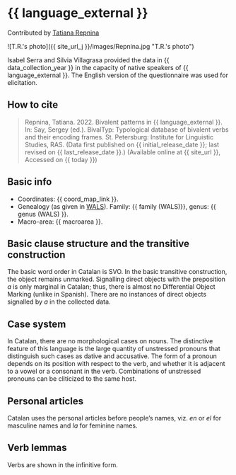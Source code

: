 # {{ language_external }}
Contributed by [Tatiana Repnina](https://iling.spb.ru/persons/repnina-tatyana-vladimirovna)

![T.R.'s photo]({{ site_url_j }}/images/Repnina.jpg "T.R.'s photo")

Isabel Serra and Silvia Villagrasa provided the data in {{ data_collection_year }} in the capacity of native speakers of {{ language_external }}. The English version of the questionnaire was used for elicitation. 

## How to cite
> Repnina, Tatiana. 2022. Bivalent patterns in {{ language_external }}. 
> In: Say, Sergey (ed.). BivalTyp: 
> Typological database of bivalent verbs and their encoding frames. 
> St. Petersburg: Institute for Linguistic Studies, RAS. 
> (Data first published on {{ initial_release_date }}; last revised on {{ last_release_date }}.) 
> (Available online at {{ site_url }}, Accessed on {{ today }})

## Basic info
- Coordinates: {{ coord_map_link }}.
- Genealogy (as given in [WALS](https://wals.info/)). Family: {{ family (WALS)}}, genus: {{ genus (WALS) }}.
- Macro-area: {{ macroarea }}. 

## Basic clause structure and the transitive construction

The basic word order in Catalan is SVO. In the basic transitive construction, the object remains unmarked. Signalling direct objects with the preposition *a* is only marginal in Catalan; thus, there is almost no Differential Object Marking (unlike in Spanish). There are no instances of direct objects signalled by *a* in the collected data.

## Case system

In Catalan, there are no morphological cases on nouns. The distinctive feature of this language is the large quantity of unstressed pronouns that distinguish such cases as dative and accusative. The form of a pronoun depends on its position with respect to the verb, and whether it is adjacent to a vowel or a consonant in the verb. Combinations of unstressed pronouns can be cliticized to the same host.

## Personal articles

Catalan uses the personal articles before people’s names, viz. *en* or *el* for masculine names and *la* for feminine names.

## Verb lemmas

Verbs are shown in the infinitive form.
